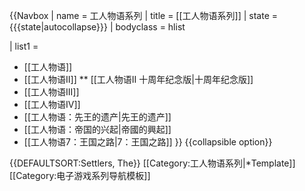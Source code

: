 {{Navbox
| name  = 工人物语系列
| title = [[工人物语系列]]
| state = {{{state|autocollapse}}}
| bodyclass = hlist

| list1  = 
* [[工人物语]]
* [[工人物语II]]
** [[工人物语II 十周年纪念版|十周年纪念版]]
* [[工人物语III]]
* [[工人物语IV]]
* [[工人物语：先王的遗产|先王的遗产]]
* [[工人物语：帝国的兴起|帝國的興起]]
* [[工人物语7：王国之路|7：王国之路]]
}}<noinclude>
{{collapsible option}}

{{DEFAULTSORT:Settlers, The}}
[[Category:工人物语系列|*Template]]
[[Category:电子游戏系列导航模板]]
</noinclude>